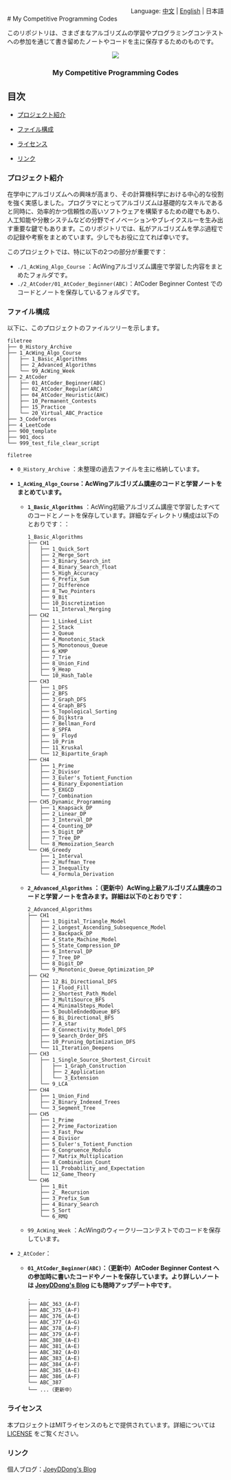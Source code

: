 <div align="right">
  Language:
  <a title="中文" href="../README.md">中文</a> | 
  <a title="English" href="README_en.md">English</a> | 
  日本語
</div>
# My Competitive Programming Codes

このリポジトリは、さまざまなアルゴリズムの学習やプログラミングコンテストへの参加を通じて書き留めたノートやコードを主に保存するためのものです。

<p align="center">
  <a href="https://github.com/weiweiweidong/My_Competitive_Programming_Codes">
    <img src="https://my-markdown-picture-bedding.oss-ap-northeast-1.aliyuncs.com/uPic/2025-01-05/Cover_Algorithm.jpeg">
  </a>
  <h3 align="center">My Competitive Programming Codes</h3>
</p>

## 目次

- [プロジェクト紹介](#プロジェクト紹介) 

- [ファイル構成](#ファイル構成) 
- [ライセンス](#ライセンス)
- [リンク](#リンク)

### プロジェクト紹介

在学中にアルゴリズムへの興味が高まり、その計算機科学における中心的な役割を強く実感しました。プログラマにとってアルゴリズムは基礎的なスキルであると同時に、効率的かつ信頼性の高いソフトウェアを構築するための礎でもあり、人工知能や分散システムなどの分野でイノベーションやブレイクスルーを生み出す重要な鍵でもあります。このリポジトリでは、私がアルゴリズムを学ぶ過程での記録や考察をまとめています。少しでもお役に立てれば幸いです。 

このプロジェクトでは、特に以下の2つの部分が重要です： 

- `./1_AcWing_Algo_Course` ：AcWingアルゴリズム講座で学習した内容をまとめたフォルダです。 
- `./2_AtCoder/01_AtCoder_Beginner(ABC)`：AtCoder Beginner Contest でのコードとノートを保存しているフォルダです。

### ファイル構成 

以下に、このプロジェクトのファイルツリーを示します。

```
filetree 
├── 0_History_Archive
├── 1_AcWing_Algo_Course
│   ├── 1_Basic_Algorithms
│   ├── 2_Advanced_Algorithms
│   └── 99_AcWing_Week
├── 2_AtCoder
│   ├── 01_AtCoder_Beginner(ABC)
│   ├── 02_AtCoder_Regular(ARC)
│   ├── 04_AtCoder_Heuristic(AHC)
│   ├── 10_Permanent_Contests
│   ├── 15_Practice
│   └── 20_Virtual_ABC_Practice
├── 3_Codeforces
├── 4_LeetCode
├── 900_template
├── 901_docs
└── 999_test_file_clear_script
```

`filetree`

- `0_History_Archive` ：未整理の過去ファイルを主に格納しています。

- **`1_AcWing_Algo_Course`：AcWingアルゴリズム講座のコードと学習ノートをまとめています。**

  - **`1_Basic_Algorithms`** ：AcWing初級アルゴリズム講座で学習したすべてのコードとノートを保存しています。詳細なディレクトリ構成は以下のとおりです：：

    ```
    1_Basic_Algorithms
    ├── CH1
    │   ├── 1_Quick_Sort
    │   ├── 2_Merge_Sort
    │   ├── 3_Binary_Search_int
    │   ├── 4_Binary_Search_float
    │   ├── 5_High_Accuracy
    │   ├── 6_Prefix_Sum
    │   ├── 7_Difference
    │   ├── 8_Two_Pointers
    │   ├── 9_Bit
    │   ├── 10_Discretization
    │   └── 11_Interval_Merging
    ├── CH2
    │   ├── 1_Linked_List
    │   ├── 2_Stack
    │   ├── 3_Queue
    │   ├── 4_Monotonic_Stack
    │   ├── 5_Monotonous_Queue
    │   ├── 6_KMP
    │   ├── 7_Trie
    │   ├── 8_Union_Find
    │   ├── 9_Heap
    │   └── 10_Hash_Table
    ├── CH3
    │   ├── 1_DFS
    │   ├── 2_BFS
    │   ├── 3_Graph_DFS
    │   ├── 4_Graph_BFS
    │   ├── 5_Topological_Sorting
    │   ├── 6_Dijkstra
    │   ├── 7_Bellman_Ford
    │   ├── 8_SPFA
    │   ├── 9_ Floyd
    │   ├── 10_Prim
    │   ├── 11_Kruskal
    │   └── 12_Bipartite_Graph
    ├── CH4
    │   ├── 1_Prime
    │   ├── 2_Divisor
    │   ├── 3_Euler's_Totient_Function
    │   ├── 4_Binary_Exponentiation
    │   ├── 5_EXGCD
    │   └── 7_Combination
    ├── CH5_Dynamic_Programming
    │   ├── 1_Knapsack_DP
    │   ├── 2_Linear_DP
    │   ├── 3_Interval_DP
    │   ├── 4_Counting_DP
    │   ├── 5_Digit_DP
    │   ├── 7_Tree_DP
    │   └── 8_Memoization_Search
    └── CH6_Greedy
        ├── 1_Interval
        ├── 2_Huffman_Tree
        ├── 3_Inequality
        └── 4_Formula_Derivation
    ```

  - **`2_Advanced_Algorithms` ：（更新中）AcWing上級アルゴリズム講座のコードと学習ノートを含みます。詳細は以下のとおりです：**

    ```
    2_Advanced_Algorithms
    ├── CH1
    │   ├── 1_Digital_Triangle_Model
    │   ├── 2_Longest_Ascending_Subsequence_Model
    │   ├── 3_Backpack_DP
    │   ├── 4_State_Machine_Model
    │   ├── 5_State_Compression_DP
    │   ├── 6_Interval_DP
    │   ├── 7_Tree_DP
    │   ├── 8_Digit_DP
    │   └── 9_Monotonic_Queue_Optimization_DP
    ├── CH2
    │   ├── 12_Bi_Directional_DFS
    │   ├── 1_Flood_Fill
    │   ├── 2_Shortest_Path_Model
    │   ├── 3_MultiSource_BFS
    │   ├── 4_MinimalSteps_Model
    │   ├── 5_DoubleEndedQueue_BFS
    │   ├── 6_Bi_Directional_BFS
    │   ├── 7_A_star
    │   ├── 8_Connectivity_Model_DFS
    │   ├── 9_Search_Order_DFS
    │   ├── 10_Pruning_Optimization_DFS
    │   └── 11_Iteration_Deepens
    ├── CH3
    │   ├── 1_Single_Source_Shortest_Circuit
    │   │   ├── 1_Graph_Construction
    │   │   ├── 2_Application
    │   │   └── 3_Extension
    │   └── 9_LCA
    ├── CH4
    │   ├── 1_Union_Find
    │   ├── 2_Binary_Indexed_Trees
    │   └── 3_Segment_Tree
    ├── CH5
    │   ├── 1_Prime
    │   ├── 2_Prime_Factorization
    │   ├── 3_Fast_Pow
    │   ├── 4_Divisor
    │   ├── 5_Euler's_Totient_Function
    │   ├── 6_Congruence_Modulo
    │   ├── 7_Matrix_Multiplication
    │   ├── 8_Combination_Count
    │   ├── 11_Probability_and_Expectation
    │   └── 12_Game_Theory
    └── CH6
        ├── 1_Bit
        ├── 2_ Recursion
        ├── 3_Prefix_Sum
        ├── 4_Binary_Search
        ├── 5_Sort
        └── 6_RMQ
    ```

  - `99_AcWing_Week` ：AcWingのウィークリ―コンテストでのコードを保存しています。

- `2_AtCoder`：

  - **`01_AtCoder_Beginner(ABC)`：（更新中）AtCoder Beginner Contest への参加時に書いたコードやノートを保存しています。より詳しいノートは [JoeyDDong's Blog](https://joeyddong.top/) にも随時アップデート中です**。

    ```
    .
    ├── ABC_363_(A~F)
    ├── ABC_375_(A~F)
    ├── ABC_376_(A~E)
    ├── ABC_377_(A~G)
    ├── ABC_378_(A~F)
    ├── ABC_379_(A~F)
    ├── ABC_380_(A~E)
    ├── ABC_381_(A~E)
    ├── ABC_382_(A~D)
    ├── ABC_383_(A~E)
    ├── ABC_384_(A~F)
    ├── ABC_385_(A~E)
    ├── ABC_386_(A~F)
    └── ABC_387
    └── ...（更新中）
    ```

### ライセンス 

本プロジェクトはMITライセンスのもとで提供されています。詳細については [LICENSE](../LICENSE) をご覧ください。 

### リンク

個人ブログ：[JoeyDDong's Blog](https://joeyddong.top/)